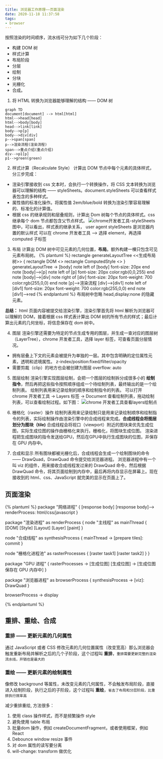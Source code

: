 ```yaml
---
title: 浏览器工作原理——页面渲染
date: 2020-11-18 11:37:58
tags:
- browser
---
```

按照渲染的时间顺序，流水线可分为如下几个阶段：
* 构建 DOM 树
* 样式计算
* 布局阶段
* 分层
* 绘制
* 分块
* 光栅化
* 合成。

<!--more-->

1. 将 HTML 转换为浏览器能够理解的结构 —— DOM 树
```mermaid
graph TD
document[document] --> html[html]
html-->head[head]
html-->body[body]
head-->link[link]
body-->p[p]
body-->div[div]
p-->span[span]
p-->渲染流程(渲染流程)
span-->重点介绍(重点介绍)
div-->p1[p]
p1-->green(green)
```
2.  样式计算（Recalculate Style）
计算出 DOM 节点中每个元素的具体样式，分三步完成：
* 渲染引擎接收到 css 文本时，会执行一个转换操作，将 CSS 文本转换为浏览器可以理解的结构 —— styleSheets。document.styleSheets 可以查看样式 表包含的多种样式。
* 属性值的标准化操作。将属性值 2em/blue/bold 转换为渲染引擎容易理解的、标准化的计算值。
* 根据 css 的继承规则和层叠规则，计算出 Dom 树每个节点的具体样式。css 继承每个 dom 节点都包含父节点样式。
![chrome开发者工具-styleSheets](https://static001.geekbang.org/resource/image/88/b2/88a3aac427cc7c09361eac01a85fc7b2.png)
图中，可以看出，样式表的继承关系， user agent styleSheets 是浏览器内置的默认样式
可以在 chrome 开发者工具 ——> 选择 element，再选择 computed 子标签

3. 布局
计算出 DOM 树中可见元素的几何位置，**布局**。额外构建一棵只包含可见元素布局树。
{% plantuml %}
rectangle generateLayoutTree <<生成布局树>> {
  rectangle DOM <<dom>>
  rectangle ComputedStyle <<computed style>>
}
generateLayoutTree -> [body]
note left of [body]
font-size: 20px
end note
[body]-->[p]
note left of [p]
font-size: 20px
color:rgb(0,0,255)
end note
[body]-->[div]
note right of [div]
font-size: 20px
font-weight: 700
color:rgb(255,0,0)
end note
[p]-->渲染流程
[div]-->[div1]
note left of [div1]
font-size: 20px
font-weight: 700
color:rgb(255,0,0)
end note
[div1]-->red
{% endplantuml %}
布局树中忽略 head,display:none 的隐藏元素。

**总结：** html 页面内容被提交给渲染引擎，渲染引擎首先将 html 解析为浏览器可以理解的 DOM，接着根据 css 样式表计算出 DOM 树的所有节点的样式；最后计算出元素的几何坐标，将信息保存在 dom 树中。

4. 图层
渲染引擎还需要为特定的节点生成专用的图层，并生成一查对应的图层树（LayerTree），chrome 开发者工具，选择 layer 标签，可查看页面分层情况。
* 拥有层叠上下文的元素会被提升为单独的一层。其中包含明确的定位属性元素，透明和滤境属性。
z-index/position:fixed/filter/opacity
* 需要剪裁（clip）的地方也会被创建为图层 overflow: auto

5. 图层绘制
渲染引擎实现图层绘制，会把一个图层的绘制拆分成很多小的 **绘制指令**，然后再把这些指令按照顺序组成一个待绘制列表，最终输出的是一个绘制列表。
绘制列表用来记录绘制的顺序和绘制指令的列表。
可以打开 chrome 开发者工具 -> Layers 标签 -> Document 查看绘制列表，拖动绘制列表，可以查看绘制过程。如下图：
![chrome 开发者工具查看layers绘制点](https://static001.geekbang.org/resource/image/30/70/303515c26fcd4eaa9b9966ad7f190370.png)

6. 栅格化（raster）操作
绘制列表用来记录绘制只是用来记录绘制顺序和绘制指令的列表，实际绘制操作由渲染引擎中的合成线程来完成。**合成线程会将图层划分为图块（tile)**
合成线程会将视口（viewport）附近的图块来优先生成位图，实际生成位图的操作由栅格化来执行。栅格化，将图块生成位图。
渲染进程把生成图块的指令发送给GPU，然后在GPU中执行生成图块的位图，并保存在 GPU 内存中。

7. 合成和显示
所有图块都被光栅化后，合成线程会生成一个绘制图块的命令 —— DrawQuad，DrawQuad 命令提交给浏览器进程。
浏览器进程中有一个叫 viz 的组件，用来接收合成线程发过来的 DrawQuad 命令，然后根据 DrawQuad 命令，将其页面绘制到内存中，最后再将内存显示在屏幕上。现在接收到的 html、css、JavaScript 就完美的显示在页面上了。

## 页面渲染
{% plantuml %}
package "网络进程" {
  [response body]
  [response body]--> renderProcess: html/css/javascript
}

package "渲染进程" as renderProcess {
  node "主线程" as mainThread {
    [DOM]
    [Style]
    [Layout]
    [Layer]
    [paint]
  }

  node "合成线程" as synthesisProcess {
    mainThread -> [prepare tiles]: commit
  }

  node "栅格化进程池" as rasterProcesses {
    [raster task1]
    [raster task2]
  }
}

package "GPU 进程" {
  rasterProcesses -> [生成位图]
  [生成位图] -> [生成位图保存在 GPU 内存中]
}

package "浏览器进程" as browserProcess {
  synthesisProcess -> [viz]: DrawQuad
}

browserProcess -> display

{% endplantuml %}

## 重排、重绘、合成
### 重排 —— 更新元素的几何属性
通过 JavaScript 或者 CSS 修改元素的几何位置属性（改变宽高）那么浏览器会触发重新布局并解析之后的几个子阶段，这个过程叫 **重排**，`重排需要更新完整的渲染流水线，开销也是最大的`
### 重绘 —— 更新元素的绘制属性
像修改 background 等属性，未改变元素的几何属性，不会触发布局阶段，直接进入绘制阶段，执行之后的子阶段，这个过程叫 **重绘**，`省去了布局和分层阶段，比重排执行效率高`

减少重排重绘, 方法很多：
1. 使用 class 操作样式，而不是频繁操作 style
2. 避免使用 table 布局
3. 批量dom 操作，例如 createDocumentFragment，或者使用框架，例如 React
4. Debounce window resize 事件
5. 对 dom 属性的读写要分离
6. will-change: transform 做优化
